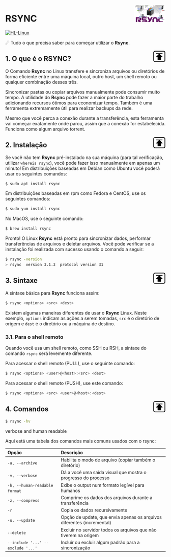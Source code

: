 <!-- LOGO DIREITO -->
<a href="#rsync"><img width="100px" src="../../Images/rsync.png" align="right" /></a>

# RSYNC

<p align="left">
  <a href="https://github.com/JonathanTSilva/HL-Linux">
    <img src="https://img.shields.io/static/v1?label=HomeLab&message=Linux&color=orange&logo=linux&logoColor=white&labelColor=grey&style=flat" alt="HL-Linux">
  </a>
</p>

☄ Tudo o que precisa saber para começar utilizar o **Rsync**.

<!-- SUMÁRIO -->


<!-- VOLTAR AO ÍNICIO -->
<a href="#"><img width="40px" src="https://github.com/JonathanTSilva/JonathanTSilva/blob/main/Images/back-to-top.png" align="right" /></a>

## 1. O que é o RSYNC?

O Comando **Rsync** no Linux transfere e sincroniza arquivos ou diretórios de forma eficiente entre uma máquina local, outro host, um shell remoto ou qualquer combinação desses três.

Sincronizar pastas ou copiar arquivos manualmente pode consumir muito tempo. A utilidade do **Rsync** pode fazer a maior parte do trabalho adicionando recursos ótimos para economizar tempo. Também é uma ferramenta extremamente útil para realizar backups da rede.

Mesmo que você perca a conexão durante a transferência, esta ferramenta vai começar exatamente onde parou, assim que a conexão for estabelecida. Funciona como algum arquivo torrent.

<!-- VOLTAR AO ÍNICIO -->
<a href="#"><img width="40px" src="https://github.com/JonathanTSilva/JonathanTSilva/blob/main/Images/back-to-top.png" align="right" /></a>

## 2. Instalação

Se você não tem **Rsync** pré-instalado na sua máquina (para tal verificação, utilizar `whereis rsync`), você pode fazer isso manualmente em apenas um minuto! Em distribuições baseadas em Debian como Ubuntu você poderá usar os seguintes comandos:

```bash
$ sudo apt install rsync
```

Em distribuições baseadas em rpm como Fedora e CentOS, use os seguintes comandos:

```bash
$ sudo yum install rsync
```

No MacOS, use o seguinte comando:

```bash
$ brew install rsync
```

Pronto! O Linux **Rsync** está pronto para sincronizar dados, performar transferências de arquivos e deletar arquivos. Você pode verificar se a instalação foi realizada com sucesso usando o comando a seguir:

```bash
$ rsync -version
> rsync  version 3.1.3  protocol version 31
```

<!-- VOLTAR AO ÍNICIO -->
<a href="#"><img width="40px" src="https://github.com/JonathanTSilva/JonathanTSilva/blob/main/Images/back-to-top.png" align="right" /></a>

## 3. Sintaxe

A sintaxe básica para **Rsync** funciona assim:

```bash
$ rsync <options> <src> <dest>
```

Existem algumas maneiras diferentes de usar o **Rsync** Linux. Neste exemplo, `options` indicam as ações a serem tomadas, `src` é o diretório de origem e `dest` é o diretório ou a máquina de destino.

### 3.1. Para o shell remoto

Quando você usa um shell remoto, como SSH ou RSH, a sintaxe do comando `rsync` será levemente diferente.

Para acessar o shell remoto (PULL), use o seguinte comando:

```bash
$ rsync <options> <user>@<host>:<src> <dest>
```

Para acessar o shell remoto (PUSH), use este comando:

```bash
$ rsync <options> <src> <user>@<host>:<dest>
```

<!-- VOLTAR AO ÍNICIO -->
<a href="#"><img width="40px" src="https://github.com/JonathanTSilva/JonathanTSilva/blob/main/Images/back-to-top.png" align="right" /></a>

## 4. Comandos

```bash
$ rsync -hv
```
verbose and human readable

Aqui está uma tabela dos comandos mais comuns usados com o rsync:

| Opção                         | Descrição                                                              |
| :---------------------------- | :--------------------------------------------------------------------- |
| `-a, --archive`               | Habilita o modo de arquivo (copiar também o diretório)                 |
| `-v, --verbose`               | Dá a você uma saída visual que mostra o progresso do processo          |
| `-h, --human-readable format` | Exibe o output num formato legível para humanos                        |
| `-z, --compress`              | Comprime os dados dos arquivos durante a transferência                 |
| `-r`                          | Copia os dados recursivamente                                          |
| `-u, --update`                | Opção de update, que envia apenas os arquivos diferentes (incremental) |
| `--delete`                | Excluir no servidor todos os arquivos que não tiverem na origem |
| `--include '...' --exclude '...'`                | Incluir ou excluir algum padrão para a sincronização |